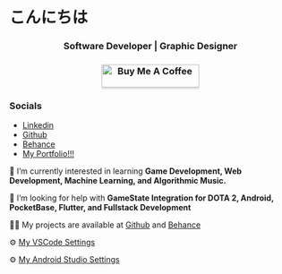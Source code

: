 <h1>こんにちは</h1>
<h3 align="center">Software Developer | Graphic Designer </h3>
<h3 align="center"><a href="https://www.buymeacoffee.com/jeooo" target="_blank"><img src="https://www.buymeacoffee.com/assets/img/custom_images/orange_img.png" alt="Buy Me A Coffee" style="height: 41px !important;width: 174px !important;box-shadow: 0px 3px 2px 0px rgba(190, 190, 190, 0.5) !important;-webkit-box-shadow: 0px 3px 2px 0px rgba(190, 190, 190, 0.5) !important;" ></a> </h3>

### Socials 
- [Linkedin](https://www.linkedin.com/in/jeoooo/)
- [Github](https://github.com/jeocarlolubao)
- [Behance](https://www.behance.net/jeolubao)
- [My Portfolio!!!](https://jeoooo.github.io/portfolio)

🌱 I’m currently interested in learning **Game Development, Web Development, Machine Learning, and Algorithmic Music.**

🤝 I’m looking for help with **GameState Integration for DOTA 2, Android, PocketBase, Flutter, and Fullstack Development**

👨‍💻 My projects are available at [Github](https://github.com/jeocarlolubao) and [Behance](https://www.behance.net/jeolubao)

⚙️ [My VSCode Settings](https://github.com/jeoooo/jeooo-vscode-settings)

⚙️ [My Android Studio Settings](https://github.com/jeoooo/jeooo-android-studio-settings)
